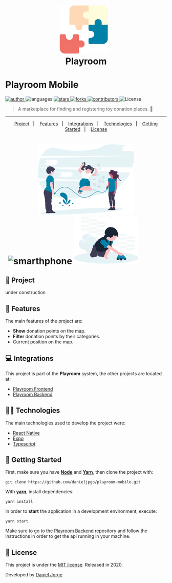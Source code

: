 <h1 align="center">
   <img
      alt="Playroom"
      title="Playroom"
      src=".github/logo.svg"
      width="150px" />
   &nbsp;<div align="center">Playroom</div>
</h1>
 
<h1> Playroom Mobile </h1>

<p align="left">
   <a href="https://github.com/danieljpgo">
      <img
         alt="author"
         src="https://img.shields.io/badge/author-danieljpgo-0081A7?style=flat-square&labelColor=3f3d56"
      />
   </a>
   <img
      alt="languages"
      src="https://img.shields.io/github/languages/count/danieljpgo/playroom-mobile?color=0081A7&style=flat-square&labelColor=3f3d56"
   />
   <a href="https://github.com/danieljpgo/playroom-mobile/stargazers">
      <img
         alt="stars"
         src="https://img.shields.io/github/stars/danieljpgo/playroom-mobile?color=0081A7&style=flat-square&labelColor=3f3d56"/>
   </a>
   <a href="https://github.com/danieljpgo/playroom-mobile/network/members">
      <img
         alt="forks"
         src="https://img.shields.io/github/forks/danieljpgo/playroom-mobile?color=0081A7&style=flat-square&labelColor=3f3d56"/>
   </a>
   <a href="https://github.com/danieljpgo/playroom-mobile/graphs/contributors">
      <img
         alt="contributors"
         src="https://img.shields.io/github/contributors/danieljpgo/playroom-mobile?color=0081A7&style=flat-square&labelColor=3f3d56"/>
   </a>
  <img alt="License" src="https://img.shields.io/badge/license-MIT-0081A7?style=flat-square&labelColor=3f3d56">
</p>

> A marketplace for finding and registering toy donation places. :jigsaw:

----

<p align="center">
   <a href="#memo-project">Project</a>&nbsp;&nbsp;&nbsp;|&nbsp;&nbsp;&nbsp;
   <a href="#rocket-features">Features</a>&nbsp;&nbsp;&nbsp;|&nbsp;&nbsp;&nbsp;
   <a href="#computer-integrations">Integrations</a>&nbsp;&nbsp;&nbsp;|&nbsp;&nbsp;&nbsp;
   <a href="#man_technologist-technologies">Technologies</a>&nbsp;&nbsp;&nbsp;|&nbsp;&nbsp;&nbsp;
   <a href="#runner-getting-started">Getting Started</a>&nbsp;&nbsp;&nbsp;|&nbsp;&nbsp;&nbsp;
   <a href="#page_with_curl-license">License</a>
</p>

<h1 align="center">
   <img
      alt="smarthphone"
      title="Playroom"
      src=".github/home-background.svg"
      width="300" />
   <img
      alt="smarthphone"
      title="Playroom"
      src=".github/anim.gif"
      width="230px" />
   <img
      alt="smarthphone"
      title="Playroom"
      src=".github/point-background-car.png"
      width="200px" />&nbsp;&nbsp;&nbsp;&nbsp;&nbsp;&nbsp;&nbsp;&nbsp;&nbsp;&nbsp;&nbsp;&nbsp;
</h1>

## :memo: Project
under construction 

## :rocket: Features
The main features of the project are:
- **Show** donation points on the map.
- **Filter** donation points by their categories.
- Current position on the map.

## :computer: Integrations
This project is part of the **Playroom** system, the other projects are located at:
- [Playroom Frontend](https://github.com/danieljpgo/playroom-frontend)
- [Playroom Backend](https://github.com/danieljpgo/playroom-backend)

## :man_technologist: Technologies
The main technologies used to develop the project were:
- [React Native](https://reactnative.dev/)
- [Expo](https://expo.io/)
- [Typescript](https://www.typescriptlang.org/)

## :runner: Getting Started
First, make sure you have **[Node](https://nodejs.org/en/)** and **[Yarn](https://yarnpkg.com/)**, then clone the project with:
```
git clone https://github.com/danieljpgo/playroom-mobile.git
```

With **[yarn](https://yarnpkg.com/)**, install dependencies:
```
yarn install
```
In order to **start** the application in a development environment, execute:
```
yarn start
```
Make sure to go to the [Playroom Backend](https://github.com/danieljpgo/playroom-backend) repository and follow the instructions in order to get the api running in your machine.

## :page_with_curl: License
This project is under the [MIT license](https://github.com/danieljpgo/playroom-mobile/master/blob/LICENSE).
Released in 2020.

Developed by [Daniel Jorge](https://github.com/danieljpgo)